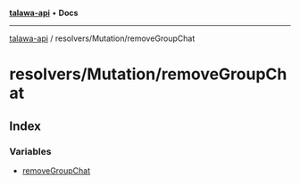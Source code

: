 [**talawa-api**](../../../README.md) • **Docs**

***

[talawa-api](../../../modules.md) / resolvers/Mutation/removeGroupChat

# resolvers/Mutation/removeGroupChat

## Index

### Variables

- [removeGroupChat](variables/removeGroupChat.md)
